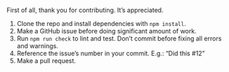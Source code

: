 First of all, thank you for contributing. It’s appreciated.

1. Clone the repo and install dependencies with `npm install`.
2. Make a GitHub issue before doing significant amount of work.
3. Run `npm run check` to lint and test. Don’t commit before fixing all errors and warnings.
4. Reference the issue’s number in your commit. E.g.: “Did this #12”
5. Make a pull request.

